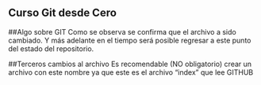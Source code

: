 ## Curso Git desde Cero

##Algo sobre GIT
Como se observa se confirma que el archivo a sido cambiado. Y más adelante en el tiempo será posible regresar a este punto del estado del repositorio.

##Terceros cambios al archivo
Es recomendable (NO obligatorio)  crear un archivo con este nombre  ya que este es el archivo “index” que lee GITHUB